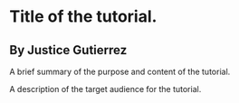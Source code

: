 # Title of the tutorial.
## By Justice Gutierrez
A brief summary of the purpose and content of the tutorial.

A description of the target audience for the tutorial.
